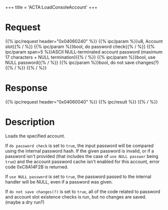 +++
title = 'ACTA:LoadConsoleAccount'
+++

# Request

{{% ipc/request header="0x04060240" %}}
{{% ipc/param %}}u8, Account slot{{% / %}}
{{% ipc/param %}}bool, do password check{{% / %}}
{{% ipc/param span=5 %}}ASCII NULL-terminated account password (maximum 17 characters + NULL termination){{% / %}}
{{% ipc/param %}}bool, use NULL password{{% / %}}
{{% ipc/param %}}bool, do not save changes(?){{% / %}}
{{% / %}}

# Response

{{% ipc/request header="0x04060040" %}}
{{% ipc/result %}}
{{% / %}}

# Description

Loads the specified account.

If `do password check` is set to `true`, the input password will be compared using the internal password hash. If the given password is invalid, or if a password isn't provided (that includes the case of `use NULL passwor` being `true`) and the account password cache isn't enabled for this account, error code 0xC8A14F2B is returned.

If `use NULL password` is set to `true`, the password passed to the internal handler will be NULL, even if a password was given.

If `do not save changes(?)` is set to `true`, all of the code related to password and account slot existence checks is run, but no changes are saved. (maybe a dry run?)
